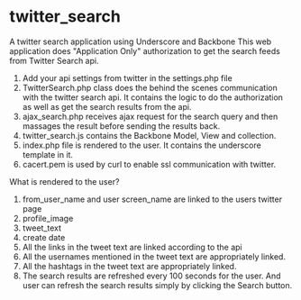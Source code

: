 twitter_search
==============

A twitter search application using Underscore and Backbone
This web application  does "Application Only" authorization to get the
search feeds from Twitter Search api.
1) Add your api settings from twitter in the settings.php file
2) TwitterSearch.php class does the behind the scenes communication with the twitter search api.
   It contains the logic to do the authorization as well as get the search results from the api.
3) ajax_search.php receives ajax request for the search query and then massages the result before
   sending the results back.
4) twitter_search.js contains the Backbone Model, View and collection.
5) index.php file is rendered to the user. It contains the underscore template in it.
6) cacert.pem is used by curl to enable ssl communication with twitter.

What is rendered to the user?
1) from_user_name and user screen_name are linked to the users twitter page
2) profile_image
3) tweet_text
4) create date
5) All the links in the tweet text are linked according to the api
5) All the usernames mentioned in the tweet text are appropriately linked.
6) All the hashtags in the tweet text are appropriately linked.
7) The search results are refreshed every 100 seconds for the user. And user can refresh
   the search results simply by clicking the Search button.



